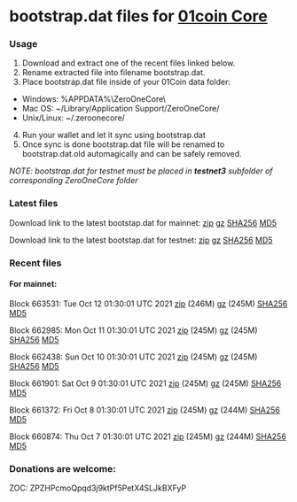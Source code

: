 # bootstrap.dat files for [01coin Core](https://01coin.io)

### Usage

1. Download and extract one of the recent files linked below.
2. Rename extracted file into filename bootstrap.dat.
3. Place bootstrap.dat file inside of your 01Coin data folder:
 - Windows: %APPDATA%\ZeroOneCore\
 - Mac OS: ~/Library/Application Support/ZeroOneCore/
 - Unix/Linux: ~/.zeroonecore/
4. Run your wallet and let it sync using bootstrap.dat
5. Once sync is done bootstrap.dat file will be renamed to bootstrap.dat.old automagically and can be safely removed.

_NOTE: bootstrap.dat for testnet must be placed in **testnet3** subfolder of corresponding ZeroOneCore folder_

### Latest files
Download link to the latest bootstap.dat for mainnet: [zip](https://files.01coin.io/mainnet/bootstrap.dat.zip) [gz](https://files.01coin.io/mainnet/bootstrap.dat.tar.gz) [SHA256](https://files.01coin.io/mainnet/sha256.txt) [MD5](https://files.01coin.io/mainnet/md5.txt)

Download link to the latest bootstap.dat for testnet: [zip](https://files.01coin.io/testnet/bootstrap.dat.zip) [gz](https://files.01coin.io/testnet/bootstrap.dat.tar.gz) [SHA256](https://files.01coin.io/testnet/sha256.txt) [MD5](https://files.01coin.io/testnet/md5.txt)

### Recent files

#### For mainnet:

Block 663531: Tue Oct 12 01:30:01 UTC 2021 [zip](https://files.01coin.io/mainnet/2021-10-12/bootstrap.dat.zip) (246M) [gz](https://files.01coin.io/mainnet/2021-10-12/bootstrap.dat.tar.gz) (245M) [SHA256](https://files.01coin.io/mainnet/2021-10-12/sha256.txt) [MD5](https://files.01coin.io/mainnet/2021-10-12/md5.txt)

Block 662985: Mon Oct 11 01:30:01 UTC 2021 [zip](https://files.01coin.io/mainnet/2021-10-11/bootstrap.dat.zip) (245M) [gz](https://files.01coin.io/mainnet/2021-10-11/bootstrap.dat.tar.gz) (245M) [SHA256](https://files.01coin.io/mainnet/2021-10-11/sha256.txt) [MD5](https://files.01coin.io/mainnet/2021-10-11/md5.txt)

Block 662438: Sun Oct 10 01:30:01 UTC 2021 [zip](https://files.01coin.io/mainnet/2021-10-10/bootstrap.dat.zip) (245M) [gz](https://files.01coin.io/mainnet/2021-10-10/bootstrap.dat.tar.gz) (245M) [SHA256](https://files.01coin.io/mainnet/2021-10-10/sha256.txt) [MD5](https://files.01coin.io/mainnet/2021-10-10/md5.txt)

Block 661901: Sat Oct  9 01:30:01 UTC 2021 [zip](https://files.01coin.io/mainnet/2021-10-09/bootstrap.dat.zip) (245M) [gz](https://files.01coin.io/mainnet/2021-10-09/bootstrap.dat.tar.gz) (245M) [SHA256](https://files.01coin.io/mainnet/2021-10-09/sha256.txt) [MD5](https://files.01coin.io/mainnet/2021-10-09/md5.txt)

Block 661372: Fri Oct  8 01:30:01 UTC 2021 [zip](https://files.01coin.io/mainnet/2021-10-08/bootstrap.dat.zip) (245M) [gz](https://files.01coin.io/mainnet/2021-10-08/bootstrap.dat.tar.gz) (244M) [SHA256](https://files.01coin.io/mainnet/2021-10-08/sha256.txt) [MD5](https://files.01coin.io/mainnet/2021-10-08/md5.txt)

Block 660874: Thu Oct  7 01:30:01 UTC 2021 [zip](https://files.01coin.io/mainnet/2021-10-07/bootstrap.dat.zip) (245M) [gz](https://files.01coin.io/mainnet/2021-10-07/bootstrap.dat.tar.gz) (244M) [SHA256](https://files.01coin.io/mainnet/2021-10-07/sha256.txt) [MD5](https://files.01coin.io/mainnet/2021-10-07/md5.txt)


### Donations are welcome:

ZOC: ZPZHPcmoQpqd3j9ktPf5PetX4SLJkBXFyP
